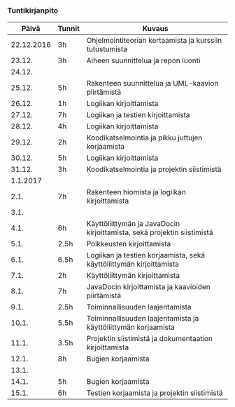 ### Tuntikirjanpito
Päivä | Tunnit | Kuvaus
--------------- | ----- | ------
22.12.2016 | 3h | Ohjelmointiteorian kertaamista ja kurssiin tutustumista
23.12. | 3h | Aiheen suunnittelua ja repon luonti
24.12. |     |
25.12. | 5h  | Rakenteen suunnittelua ja UML-kaavion piirtämistä
26.12. | 1h | Logiikan kirjoittamista
27.12. | 7h | Logiikan ja testien kirjoittamista
28.12. | 4h | Logiikan kirjoittamista
29.12. | 2h | Koodikatselmointia ja pikku juttujen korjaamista
30.12. | 5h | Logiikan kirjoittamista
31.12. | 3h | Koodikatselmointia ja projektin siistimistä
1.1.2017 |    |
2.1. | 7h | Rakenteen hiomista ja logiikan kirjoittamista
3.1. |     |
4.1. | 6h | Käyttöliittymän ja JavaDocin kirjoittamista, sekä projektin siistimistä
5.1. | 2.5h | Poikkeusten kirjoittamista
6.1. | 6.5h | Logiikan ja testien korjaamista, sekä käyttöliittymän kirjoittamista
7.1. | 2h | Käyttöliittymän kirjoittamista
8.1. | 7h | JavaDocin kirjoittamista ja kaavioiden piirtämistä
9.1. | 2.5h | Toiminnallisuuden laajentamista
10.1. | 5.5h | Toiminnallisuuden laajentamista ja käyttöliittymän korjaamista
11.1. | 3.5h | Projektin siistimistä ja dokumentaation kirjoittamista
12.1. | 8h | Bugien korjaamista
13.1. |  |
14.1. | 5h | Bugien korjaamista
15.1. | 6h | Testien korjaamista ja projektin siistimistä
